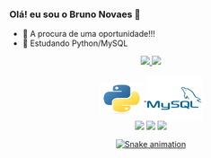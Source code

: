### Olá! eu sou o Bruno Novaes 👋


- 🔭 A procura de uma oportunidade!!!
- 🌱 Estudando Python/MySQL


<div align="center">
  <a href="https://github.com/BrunoNovaes">
<img height="180em" src="https://github-readme-stats.vercel.app/api?username=wellingtonbruno&show_icons=true&theme=tokyonight&include_all_commits=true&count_private=true"/>
<img height="180em" src="https://github-readme-stats.vercel.app/api/top-langs/?username=WellingtonBruno&layout=compact&langs_count=7&theme=tokyonight"/>
</div>

 <div align="center" style="display: inline_block"><br> 
  <img align="center" alt="Well-Python" height="60" width="80" src="https://raw.githubusercontent.com/devicons/devicon/master/icons/python/python-original.svg">
   <img align="center" alt="Well-Mysql" height="80" width="100" src="https://github.com/devicons/devicon/blob/master/icons/mysql/mysql-plain-wordmark.svg">
   </div>

  
<div align="center">
  <a href="https://www.linkedin.com/in/wellington-bruno-novaes-2661a310b/" target="_blank"><img src="https://img.shields.io/badge/-LinkedIn-%230077B5?style=for-the-badge&logo=linkedin&logoColor=white" target="_blank"></a>
  <a href = "mailto:brnovaes22@gmail.com"><img src="https://img.shields.io/badge/Gmail-D14836?style=for-the-badge&logo=gmail&logoColor=white"></a>
  <a href = "https://api.whatsapp.com/send?phone=5511982262462&text=Ol%C3%A1%20Wellington%20possuo%20uma%20oportunidade..."><img src="https://img.shields.io/badge/WhatsApp-25D366?style=for-the-badge&logo=whatsapp&logoColor=white">
    
    
  ![Snake animation](https://github.com/WellingtonBruno/WellingtonBruno/blob/output/github-contribution-grid-snake.svg)
    
</div>
